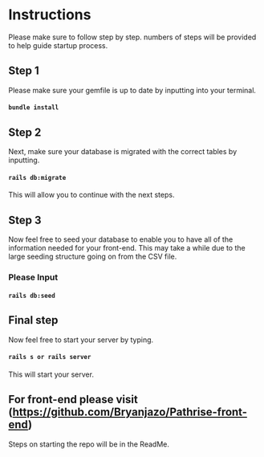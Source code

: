 # Instructions 
Please make sure to follow step by step. numbers of steps will be provided to help guide startup process. 

## Step 1

Please make sure your gemfile is up to date by inputting into your terminal.

#### `bundle install` 

## Step 2

Next, make sure your database is migrated with the correct tables by inputting.

#### `rails db:migrate`

This will allow you to continue with the next steps.

## Step 3 

Now feel free to seed your database to enable you to have all of the information needed for your front-end. This may take a while due to the large seeding structure going on from the CSV file. 

### Please Input 

#### `rails db:seed` 

## Final step

Now feel free to start your server by typing.

#### `rails s or rails server`

This will start your server.


## For front-end please visit (https://github.com/Bryanjazo/Pathrise-front-end)

Steps on starting the repo will be in the ReadMe.



